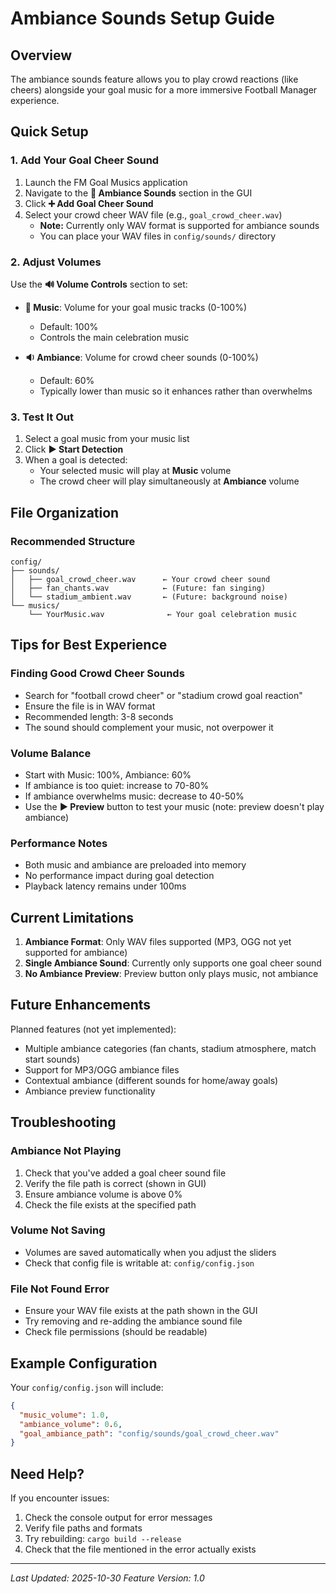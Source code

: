 # Ambiance Sounds Setup Guide

## Overview
The ambiance sounds feature allows you to play crowd reactions (like cheers) alongside your goal music for a more immersive Football Manager experience.

## Quick Setup

### 1. Add Your Goal Cheer Sound

1. Launch the FM Goal Musics application
2. Navigate to the **🎺 Ambiance Sounds** section in the GUI
3. Click **➕ Add Goal Cheer Sound**
4. Select your crowd cheer WAV file (e.g., `goal_crowd_cheer.wav`)
   - **Note:** Currently only WAV format is supported for ambiance sounds
   - You can place your WAV files in `config/sounds/` directory

### 2. Adjust Volumes

Use the **🔊 Volume Controls** section to set:

- **🎵 Music**: Volume for your goal music tracks (0-100%)
  - Default: 100%
  - Controls the main celebration music
  
- **🔉 Ambiance**: Volume for crowd cheer sounds (0-100%)
  - Default: 60%
  - Typically lower than music so it enhances rather than overwhelms

### 3. Test It Out

1. Select a goal music from your music list
2. Click **▶️ Start Detection**
3. When a goal is detected:
   - Your selected music will play at **Music** volume
   - The crowd cheer will play simultaneously at **Ambiance** volume

## File Organization

### Recommended Structure
```
config/
├── sounds/
│   ├── goal_crowd_cheer.wav      ← Your crowd cheer sound
│   ├── fan_chants.wav            ← (Future: fan singing)
│   └── stadium_ambient.wav       ← (Future: background noise)
└── musics/
    └── YourMusic.wav              ← Your goal celebration music
```

## Tips for Best Experience

### Finding Good Crowd Cheer Sounds
- Search for "football crowd cheer" or "stadium crowd goal reaction"
- Ensure the file is in WAV format
- Recommended length: 3-8 seconds
- The sound should complement your music, not overpower it

### Volume Balance
- Start with Music: 100%, Ambiance: 60%
- If ambiance is too quiet: increase to 70-80%
- If ambiance overwhelms music: decrease to 40-50%
- Use the **▶️ Preview** button to test your music (note: preview doesn't play ambiance)

### Performance Notes
- Both music and ambiance are preloaded into memory
- No performance impact during goal detection
- Playback latency remains under 100ms

## Current Limitations

1. **Ambiance Format**: Only WAV files supported (MP3, OGG not yet supported for ambiance)
2. **Single Ambiance Sound**: Currently only supports one goal cheer sound
3. **No Ambiance Preview**: Preview button only plays music, not ambiance

## Future Enhancements

Planned features (not yet implemented):
- Multiple ambiance categories (fan chants, stadium atmosphere, match start sounds)
- Support for MP3/OGG ambiance files
- Contextual ambiance (different sounds for home/away goals)
- Ambiance preview functionality

## Troubleshooting

### Ambiance Not Playing
1. Check that you've added a goal cheer sound file
2. Verify the file path is correct (shown in GUI)
3. Ensure ambiance volume is above 0%
4. Check the file exists at the specified path

### Volume Not Saving
- Volumes are saved automatically when you adjust the sliders
- Check that config file is writable at: `config/config.json`

### File Not Found Error
- Ensure your WAV file exists at the path shown in the GUI
- Try removing and re-adding the ambiance sound file
- Check file permissions (should be readable)

## Example Configuration

Your `config/config.json` will include:
```json
{
  "music_volume": 1.0,
  "ambiance_volume": 0.6,
  "goal_ambiance_path": "config/sounds/goal_crowd_cheer.wav"
}
```

## Need Help?

If you encounter issues:
1. Check the console output for error messages
2. Verify file paths and formats
3. Try rebuilding: `cargo build --release`
4. Check that the file mentioned in the error actually exists

---

*Last Updated: 2025-10-30*
*Feature Version: 1.0*
